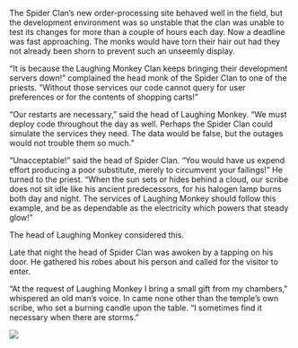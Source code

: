 The Spider Clan’s new order-processing site behaved well in
the field, but the development environment was so unstable
that the clan was unable to test its changes for more than a
couple of hours each day.  Now a deadline was fast approaching.
The monks would have torn their hair out had they not
already been shorn to prevent such an unseemly display.

“It is because the Laughing Monkey Clan keeps bringing
their development servers down!” complained the head monk
of the Spider Clan to one of the priests.  “Without those
services our code cannot query for user preferences or for the
contents of shopping carts!”

“Our restarts are necessary,” said the head of Laughing
Monkey.  “We must deploy code throughout the day as well.
Perhaps the Spider Clan could simulate the services they
need.  The data would be false, but the outages would not
trouble them so much.”

“Unacceptable!” said the head of Spider Clan.  “You would
have us expend effort producing a poor substitute, merely to
circumvent your failings!”  He turned to the priest.  “When
the sun sets or hides behind a cloud, our scribe does not
sit idle like his ancient predecessors, for his halogen lamp
burns both day and night.  The services of Laughing Monkey
should follow this example, and be as dependable as the
electricity which powers that steady glow!”

The head of Laughing Monkey considered this.

Late that night the head of Spider Clan was awoken by a
tapping on his door.  He gathered his robes about
his person and called for the visitor to enter.

“At the request of Laughing Monkey I bring a small gift from
my chambers,” whispered an old man’s voice.  In came none
other than the temple’s own scribe, who set a burning candle
upon the table.  “I sometimes find it necessary when there
are storms.”


![](/pages/case-37/candle.png)
